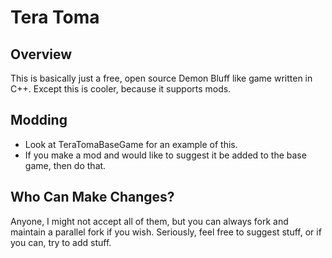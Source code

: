 # Tera Toma

## Overview

This is basically just a free, open source Demon Bluff like game written in C++. Except this is cooler, because it supports mods.

## Modding

* Look at TeraTomaBaseGame for an example of this. 
* If you make a mod and would like to suggest it be added to the base game, then do that.

## Who Can Make Changes?

Anyone, I might not accept all of them, but you can always fork and maintain a parallel fork if you wish. Seriously, feel free to suggest stuff, or if you can, try to add stuff.
